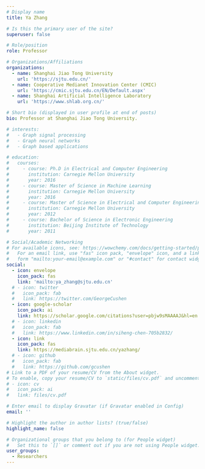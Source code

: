 ```yaml
---
# Display name
title: Ya Zhang

# Is this the primary user of the site?
superuser: false

# Role/position
role: Professor

# Organizations/Affiliations
organizations:
  - name: Shanghai Jiao Tong University
    url: 'https://sjtu.edu.cn/'
  - name: Cooperative Medianet Innovation Center (CMIC)
    url: 'https://cmic.sjtu.edu.cn/EN/Default.aspx'
  - name: Shanghai Artificial Intelligence Laboratory
    url: 'https://www.shlab.org.cn/'

# Short bio (displayed in user profile at end of posts)
bio: Professor at Shanghai Jiao Tong University. 

# interests:
#   - Graph signal processing
#   - Graph neural networks
#   - Graph based applications

# education:
#   courses:
#     - course: Ph.D in Electrical and Computer Engineering
#       institution: Carnegie Mellon University
#       year: 2016
#     - course: Master of Science in Machine Learning
#       institution: Carnegie Mellon University
#       year: 2016
#     - course: Master of Science in Electrical and Computer Engineering
#       institution: Carnegie Mellon University
#       year: 2012
#     - course: Bachelor of Science in Electronic Engineering
#       institution: Beijing Institute of Technology
#       year: 2011

# Social/Academic Networking
# For available icons, see: https://wowchemy.com/docs/getting-started/page-builder/#icons
#   For an email link, use "fas" icon pack, "envelope" icon, and a link in the
#   form "mailto:your-email@example.com" or "#contact" for contact widget.
social:
  - icon: envelope
    icon_pack: fas
    link: 'mailto:ya_zhang@sjtu.edu.cn'
  # - icon: twitter
  #   icon_pack: fab
  #   link: https://twitter.com/GeorgeCushen
  - icon: google-scholar
    icon_pack: ai
    link: https://scholar.google.com/citations?user=pbjw9sMAAAAJ&hl=en
  # - icon: linkedin
  #   icon_pack: fab
  #   link: https://www.linkedin.com/in/siheng-chen-705b2832/
  - icon: link
    icon_pack: fas
    link: https://mediabrain.sjtu.edu.cn/yazhang/
  # - icon: github
  #   icon_pack: fab
  #   link: https://github.com/gcushen
# Link to a PDF of your resume/CV from the About widget.
# To enable, copy your resume/CV to `static/files/cv.pdf` and uncomment the lines below.
# - icon: cv
#   icon_pack: ai
#   link: files/cv.pdf

# Enter email to display Gravatar (if Gravatar enabled in Config)
email: ''

# Highlight the author in author lists? (true/false)
highlight_name: false

# Organizational groups that you belong to (for People widget)
#   Set this to `[]` or comment out if you are not using People widget.
user_groups:
  - Researchers
---
```



